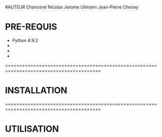 
#AUTEUR
Chancerel Nicolas
Jerome Ullmann
Jean-Pierre Cheney 
# PRE-REQUIS
  
  - Python 4.9.2
  -
  -
  -


========================================================================================
# INSTALLATION


========================================================================================
# UTILISATION
